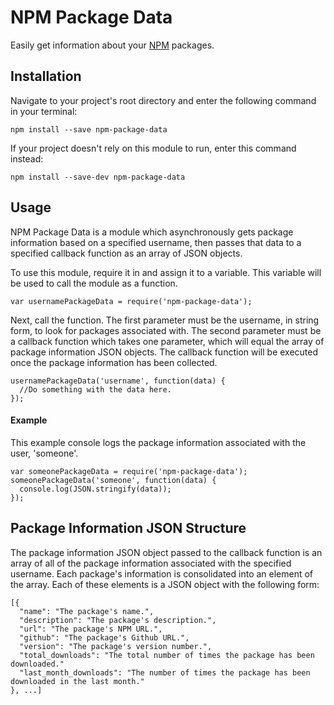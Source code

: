 # NPM Package Data

Easily get information about your [NPM](https://npmjs.com) packages.

## Installation

Navigate to your project's root directory and enter the following command in your terminal:

`npm install --save npm-package-data`

If your project doesn't rely on this module to run, enter this command instead:

`npm install --save-dev npm-package-data`

## Usage

NPM Package Data is a module which asynchronously gets package information based on a specified username, then passes that data to a specified callback function as an array of JSON objects.

To use this module, require it in and assign it to a variable.  This variable will be used to call the module as a function.

`var usernamePackageData = require('npm-package-data');`

Next, call the function.  The first parameter must be the username, in string form, to look for packages associated with.  The second parameter must be a callback function which takes one parameter, which will equal the array of package information JSON objects.  The callback function will be executed once the package information has been collected.

    usernamePackageData('username', function(data) {
      //Do something with the data here.
    });

#### Example

This example console logs the package information associated with the user, 'someone'.

    var someonePackageData = require('npm-package-data');
    someonePackageData('someone', function(data) {
      console.log(JSON.stringify(data));
    });

## Package Information JSON Structure

The package information JSON object passed to the callback function is an array of all of the package information associated with the specified username.  Each package's information is consolidated into an element of the array.  Each of these elements is a JSON object with the following form:

    [{
      "name": "The package's name.",
      "description": "The package's description.",
      "url": "The package's NPM URL.",
      "github": "The package's Github URL.",
      "version": "The package's version number.",
      "total_downloads": "The total number of times the package has been downloaded."
      "last_month_downloads": "The number of times the package has been downloaded in the last month."
    }, ...]
